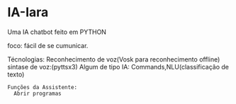 # IA-Iara
Uma IA  chatbot feito em PYTHON


foco:
  fácil de se cumunicar.


 Técnologias:
    Reconhecimento de voz(Vosk para reconhecimento offline)
    sintase de voz:(pyttsx3)
    Algum de tipo IA: Commands,NLU(classificação de texto)

    Funções da Assistente:
      Abrir programas